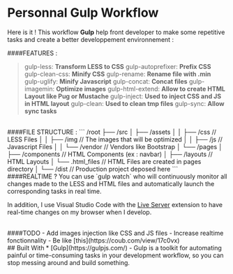 # Personnal Gulp Workflow

Here is it ! This workflow **Gulp** help front developer to make some repetitive tasks and create a better developpement environnement :

####FEATURES :
> gulp-less: **Transform LESS to CSS**
> gulp-autoprefixer: **Prefix CSS**
> gulp-clean-css: **Minify CSS**
> gulp-rename: **Rename file with .min**
> gulp-uglify: **Minify Javascript**
> gulp-concat: **Concat files**
> gulp-imagemin: **Optimize images**
> gulp-html-extend: **Allow to create HTML Layout like Pug or Mustache**
> gulp-inject: **Used to inject CSS and JS in HTML layout**
> gulp-clean: **Used to clean tmp files**
> gulp-sync: **Allow sync tasks**

<br>
####FILE STRUCTURE :
```
/root
├── /src
│     ├── /assets
│     │      ├── /css                   // LESS Files
│     │      ├── /img                  // The images that will be optimized
│     │      ├── /js                      // Javascript Files
│     │      └── /vendor             // Vendors like Bootstrap
│     └── /pages
│             ├── /components    // HTML Components (ex : navbar)
│             ├── /layouts             // HTML Layouts
│             └── .html_files          // HTML Files are created in pages directory
│
└── /dist      // Production project deposed here
```

<br>
####REALTIME ?
You can use `gulp watch` who will continuously monitor all changes made to the LESS and HTML files and automatically launch the corresponding tasks in real time.

In addition, I use Visual Studio Code with the [Live Server](https://github.com/ritwickdey/vscode-live-server)  extension to have real-time changes on my browser when I develop.

<br>
####TODO
- Add images injection like CSS and JS files
- Increase realtime fonctionnality
- Be like [this](https://coub.com/view/17c0vx)

<br>
## Built With
* [Gulp](https://gulpjs.com/) - Gulp is a toolkit for automating painful or time-consuming tasks in your development workflow, so you can stop messing around and build something. 

